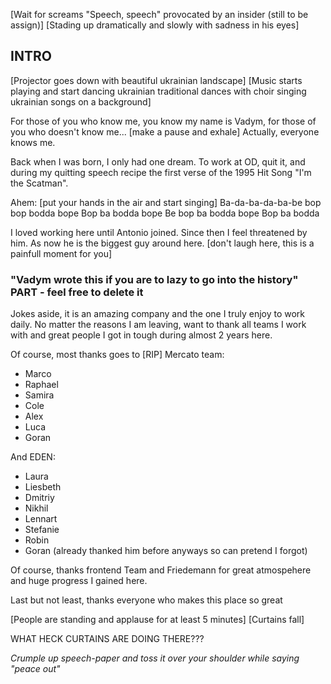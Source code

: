 [Wait for screams "Speech, speech" provocated by an insider (still to be assign)]
[Stading up dramatically and slowly with sadness in his eyes]

## INTRO
[Projector goes down with beautiful ukrainian landscape]
[Music starts playing and start dancing ukrainian traditional dances 
with choir singing ukrainian songs on a background]

For those of you who know me, you know my name is Vadym,
for those of you who doesn't know me... [make a pause and exhale]
Actually, everyone knows me.

Back when I was born, I only had one dream. To work at OD, quit it, and during my quitting speech recipe the first verse of the 1995 Hit Song "I'm the Scatman".

Ahem:
[put your hands in the air and start singing]
Ba-da-ba-da-ba-be
bop bop bodda bope
Bop ba bodda bope
Be bop ba bodda bope
Bop ba bodda 

I loved working here until Antonio joined. Since then I feel threatened by him.
As now he is the biggest guy around here. [don't laugh here, this is a painfull moment for you]

### "Vadym wrote this if you are to lazy to go into the history" PART - feel free to delete it
Jokes aside, it is an amazing company and the one I truly enjoy to work daily.
No matter the reasons I am leaving, want to thank all teams I work with 
and great people I got in tough during almost 2 years here.

Of course, most thanks goes to [RIP] Mercato team:
- Marco
- Raphael
- Samira
- Cole
- Alex
- Luca
- Goran

And EDEN:
- Laura
- Liesbeth
- Dmitriy
- Nikhil
- Lennart
- Stefanie
- Robin
- Goran (already thanked him before anyways so can pretend I forgot)

Of course, thanks frontend Team and Friedemann for great atmospehere and huge progress I gained here.

Last but not least, thanks everyone who makes this place so great

[People are standing and applause for at least 5 minutes]
[Curtains fall]





WHAT HECK CURTAINS ARE DOING THERE???

*Crumple up speech-paper and toss it over your shoulder while saying "peace out"*

